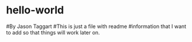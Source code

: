 # hello-world
#By Jason Taggart
#This is just a file with readme
#information that I want to add so that things will work later on.